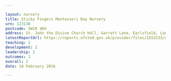 ```yaml
---

layout: nursery
title: Sticky Fingers Montessori Day Nursery
urn: 123138
postcode: SW18 4EH
address: St. John the Divine Church Hall, Garratt Lane, Earlsfield, London, SW18 4EH
latestReportUrl: https://reports.ofsted.gov.uk/provider/files/2552533/urn/123138.pdf
teaching: 2
development: 2
leadership: 2
outcomes: 2
overall: 2
date: 18 February 2016

---
```

